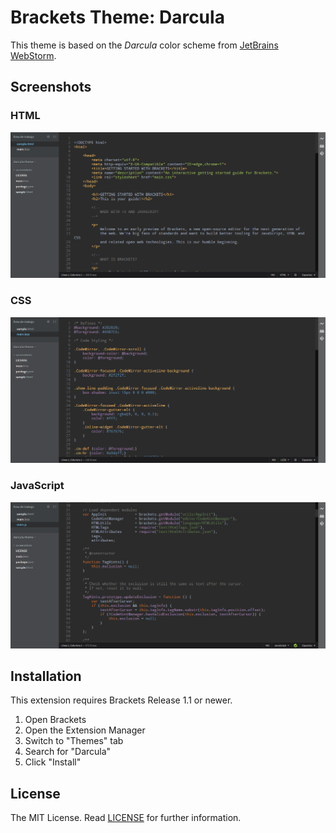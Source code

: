 Brackets Theme: Darcula
===

This theme is based on the _Darcula_ color scheme from [JetBrains WebStorm](https://www.jetbrains.com/webstorm/).

Screenshots
---

### HTML
![HTML](screenshots/html.png)

### CSS
![HTML](screenshots/css.png)

### JavaScript
![HTML](screenshots/javascript.png)

Installation
---

This extension requires Brackets Release 1.1 or newer.

1. Open Brackets
2. Open the Extension Manager
3. Switch to "Themes" tab
4. Search for "Darcula"
5. Click "Install"

License
---

The MIT License. Read [LICENSE](LICENSE) for further information.